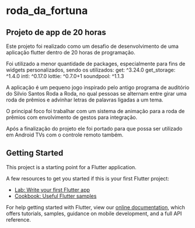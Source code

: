 # roda_da_fortuna

## Projeto de app de 20 horas

Este projeto foi realizado como um desafio de desenvolvimento de uma aplicação flutter dentro de 20 horas de programação.

Foi utilizado a menor quantidade de packages, especialmente para fins de widgets personalizados, sendo os utilizados:
  get: ^3.24.0
  get_storage: ^1.4.0
  intl: ^0.17.0
  lottie: ^0.7.0+1
  soundpool: ^1.1.3

A aplicação é um pequeno jogo inspirado pelo antigo programa de auditório do Silvio Santos Roda a Roda, no qual pessoas se alternam entre girar uma roda de prêmios e advinhar letras de palavras ligadas a um tema.

O principal foco foi trabalhar com um sistema de animação para a roda de prêmios com envolvimento de gestos para integração.

Após a finalização do projeto ele foi portado para que possa ser utilizado em Android TVs com o controle remoto também.

## Getting Started

This project is a starting point for a Flutter application.

A few resources to get you started if this is your first Flutter project:

- [Lab: Write your first Flutter app](https://flutter.dev/docs/get-started/codelab)
- [Cookbook: Useful Flutter samples](https://flutter.dev/docs/cookbook)

For help getting started with Flutter, view our
[online documentation](https://flutter.dev/docs), which offers tutorials,
samples, guidance on mobile development, and a full API reference.
